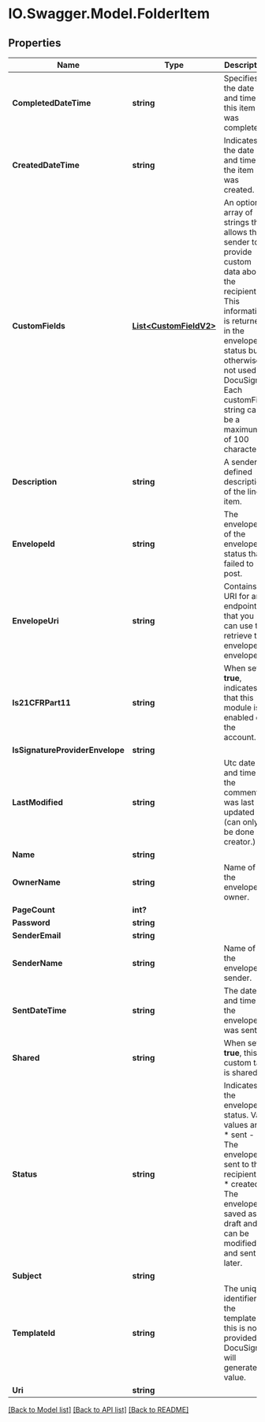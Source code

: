 # IO.Swagger.Model.FolderItem
## Properties

Name | Type | Description | Notes
------------ | ------------- | ------------- | -------------
**CompletedDateTime** | **string** | Specifies the date and time this item was completed. | [optional] 
**CreatedDateTime** | **string** | Indicates the date and time the item was created. | [optional] 
**CustomFields** | [**List&lt;CustomFieldV2&gt;**](CustomFieldV2.md) | An optional array of strings that allows the sender to provide custom data about the recipient. This information is returned in the envelope status but otherwise not used by DocuSign. Each customField string can be a maximum of 100 characters. | [optional] 
**Description** | **string** | A sender-defined description of the line item.  | [optional] 
**EnvelopeId** | **string** | The envelope ID of the envelope status that failed to post. | [optional] 
**EnvelopeUri** | **string** | Contains a URI for an endpoint that you can use to retrieve the envelope or envelopes. | [optional] 
**Is21CFRPart11** | **string** | When set to **true**, indicates that this module is enabled on the account. | [optional] 
**IsSignatureProviderEnvelope** | **string** |  | [optional] 
**LastModified** | **string** | Utc date and time the comment was last updated (can only be done by creator.) | [optional] 
**Name** | **string** |  | [optional] 
**OwnerName** | **string** | Name of the envelope owner. | [optional] 
**PageCount** | **int?** |  | [optional] 
**Password** | **string** |  | [optional] 
**SenderEmail** | **string** |  | [optional] 
**SenderName** | **string** | Name of the envelope sender. | [optional] 
**SentDateTime** | **string** | The date and time the envelope was sent. | [optional] 
**Shared** | **string** | When set to **true**, this custom tab is shared. | [optional] 
**Status** | **string** | Indicates the envelope status. Valid values are:  * sent - The envelope is sent to the recipients.  * created - The envelope is saved as a draft and can be modified and sent later. | [optional] 
**Subject** | **string** |  | [optional] 
**TemplateId** | **string** | The unique identifier of the template. If this is not provided, DocuSign will generate a value.  | [optional] 
**Uri** | **string** |  | [optional] 

[[Back to Model list]](../README.md#documentation-for-models) [[Back to API list]](../README.md#documentation-for-api-endpoints) [[Back to README]](../README.md)

